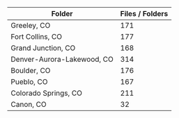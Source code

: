 | Folder                     |   Files / Folders |
|----------------------------|-------------------|
| Greeley, CO                |               171 |
| Fort Collins, CO           |               177 |
| Grand Junction, CO         |               168 |
| Denver-Aurora-Lakewood, CO |               314 |
| Boulder, CO                |               176 |
| Pueblo, CO                 |               167 |
| Colorado Springs, CO       |               211 |
| Canon, CO                  |                32 |